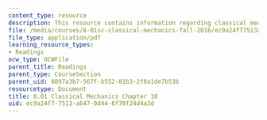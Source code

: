 ```yaml
---
content_type: resource
description: This resource contains information regarding classical mechanics.
file: /media/courses/8-01sc-classical-mechanics-fall-2016/ec9a24f77513a6470d446f78f24d4a3d_MIT8_01F16_chapter10.pdf
file_type: application/pdf
learning_resource_types:
- Readings
ocw_type: OCWFile
parent_title: Readings
parent_type: CourseSection
parent_uid: 8897a3b7-567f-b552-81b3-2f8a1de7b53b
resourcetype: Document
title: 8.01 Classical Mechanics Chapter 10
uid: ec9a24f7-7513-a647-0d44-6f78f24d4a3d
---
```


